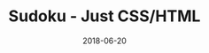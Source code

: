 ---
title: 'Sudoku - Just CSS/HTML'
description: 'Complete a sudoku puzzle without Javascript or server-side interaction.'
gametype: 'simple'
gameid: 98
date: 2018-06-20
tags: []
draft: false
type: 'games'
num19: [{'idx':1,'arr1':[1,2,3,4,5,6,7,8,9],'arr2':[1,2,3,4,5,6,7,8,9]},{'idx':2,'arr1':[1,2,3,4,5,6,7,8,9],'arr2':[1,2,3,4,5,6,7,8,9]},{'idx':3,'arr1':[1,2,3,4,5,6,7,8,9],'arr2':[1,2,3,4,5,6,7,8,9]},{'idx':4,'arr1':[1,2,3,4,5,6,7,8,9],'arr2':[1,2,3,4,5,6,7,8,9]},{'idx':5,'arr1':[1,2,3,4,5,6,7,8,9],'arr2':[1,2,3,4,5,6,7,8,9]},{'idx':6,'arr1':[1,2,3,4,5,6,7,8,9],'arr2':[1,2,3,4,5,6,7,8,9]},{'idx':7,'arr1':[1,2,3,4,5,6,7,8,9],'arr2':[1,2,3,4,5,6,7,8,9]},{'idx':8,'arr1':[1,2,3,4,5,6,7,8,9],'arr2':[1,2,3,4,5,6,7,8,9]},{'idx':9,'arr1':[1,2,3,4,5,6,7,8,9],'arr2':[1,2,3,4,5,6,7,8,9]}]
puzzle: [[0, 0, 0, 0, 0, 1, 7, 0, 8], [0, 8, 0, 0, 0, 0, 0, 1, 4], [0, 0, 0, 0, 8, 0, 0, 3, 2], [0, 6, 0, 9, 7, 0, 0, 0, 0], [5, 0, 0, 2, 1, 3, 0, 0, 9], [0, 0, 0, 0, 5, 8, 0, 7, 0], [1, 3, 0, 0, 2, 0, 0, 0, 0], [4, 5, 0, 0, 0, 0, 0, 9, 0], [9, 0, 2, 3, 0, 0, 0, 0, 0]]
layout: 'sudokucssstatic'
---